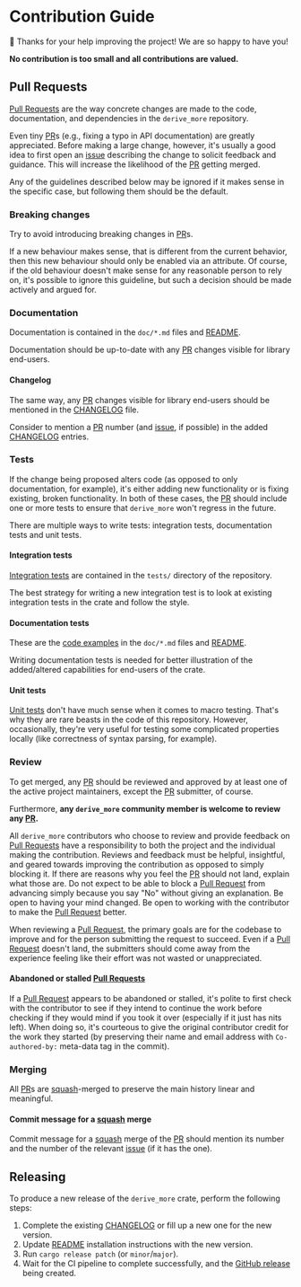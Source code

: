 Contribution Guide
==================

🎈 Thanks for your help improving the project! We are so happy to have you!

__No contribution is too small and all contributions are valued.__




## Pull Requests

[Pull Requests][PR] are the way concrete changes are made to the code, documentation, and dependencies in the `derive_more` repository.

Even tiny [PR]s (e.g., fixing a typo in API documentation) are greatly appreciated. Before making a large change, however, it's usually a good idea to first open an [issue] describing the change to solicit feedback and guidance. This will increase the likelihood of the [PR] getting merged.

Any of the guidelines described below may be ignored if it makes sense in the specific case, but following them should be the default.


### Breaking changes

Try to avoid introducing breaking changes in [PR]s.

If a new behaviour makes sense, that is different from the current behavior, then this new behaviour should only be enabled via an attribute. Of course, if the old behaviour doesn't make sense for any reasonable person to rely on, it's possible to ignore this guideline, but such a decision should be made actively and argued for.


### Documentation

Documentation is contained in the `doc/*.md` files and [README].

Documentation should be up-to-date with any [PR] changes visible for library end-users.

#### Changelog

The same way, any [PR] changes visible for library end-users should be mentioned in the [CHANGELOG] file.

Consider to mention a [PR] number (and [issue], if possible) in the added [CHANGELOG] entries.


### Tests

If the change being proposed alters code (as opposed to only documentation, for example), it's either adding new functionality or is fixing existing, broken functionality. In both of these cases, the [PR] should include one or more tests to ensure that `derive_more` won't regress in the future.

There are multiple ways to write tests: integration tests, documentation tests and unit tests.

#### Integration tests

[Integration tests][3] are contained in the `tests/` directory of the repository.

The best strategy for writing a new integration test is to look at existing integration tests in the crate and follow the style.

#### Documentation tests

These are the [code examples][1] in the `doc/*.md` files and [README].

Writing documentation tests is needed for better illustration of the added/altered capabilities for end-users of the crate.

#### Unit tests

[Unit tests][2] don't have much sense when it comes to macro testing. That's why they are rare beasts in the code of this repository. However, occasionally, they're very useful for testing some complicated properties locally (like correctness of syntax parsing, for example).


### Review

To get merged, any [PR] should be reviewed and approved by at least one of the active project maintainers, except the [PR] submitter, of course.

Furthermore, __any `derive_more` community member is welcome to review any [PR].__

All `derive_more` contributors who choose to review and provide feedback on [Pull Requests][PR] have a responsibility to both the project and the individual making the contribution. Reviews and feedback must be helpful, insightful, and geared towards improving the contribution as opposed to simply blocking it. If there are reasons why you feel the [PR] should not land, explain what those are. Do not expect to be able to block a [Pull Request][PR] from advancing simply because you say "No" without giving an explanation. Be open to having your mind changed. Be open to working with the contributor to make the [Pull Request][PR] better.

When reviewing a [Pull Request][PR], the primary goals are for the codebase to improve and for the person submitting the request to succeed. Even if a [Pull Request][PR] doesn't land, the submitters should come away from the experience feeling like their effort was not wasted or unappreciated.

#### Abandoned or stalled [Pull Requests][PR]

If a [Pull Request][PR] appears to be abandoned or stalled, it's polite to first check with the contributor to see if they intend to continue the work before checking if they would mind if you took it over (especially if it just has nits left). When doing so, it's courteous to give the original contributor credit for the work they started (by preserving their name and email address with `Co-authored-by:` meta-data tag in the commit).


### Merging

All [PR]s are [squash]-merged to preserve the main history linear and meaningful.

#### Commit message for a [squash] merge

Commit message for a [squash] merge of the [PR] should mention its number and the number of the relevant [issue] (if it has the one).




## Releasing

To produce a new release of the `derive_more` crate, perform the following steps:

1. Complete the existing [CHANGELOG] or fill up a new one for the new version.
2. Update [README] installation instructions with the new version.
3. Run `cargo release patch` (or `minor`/`major`).
4. Wait for the CI pipeline to complete successfully, and the [GitHub release] being created.




[`Cargo.toml`]: Cargo.toml
[CHANGELOG]: CHANGELOG.md
[GitHub release]: /../../releases
[issue]: /../../issues
[PR]: /../../pulls
[README]: README.md#installation
[squash]: https://docs.github.com/en/pull-requests/collaborating-with-pull-requests/incorporating-changes-from-a-pull-request/about-pull-request-merges#squash-and-merge-your-commits

[1]: https://doc.rust-lang.org/rustdoc/write-documentation/documentation-tests.html
[2]: https://doc.rust-lang.org/book/ch11-03-test-organization.html#unit-tests
[3]: https://doc.rust-lang.org/book/ch11-03-test-organization.html#integration-tests

